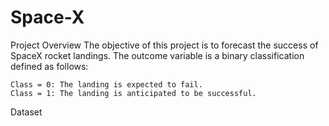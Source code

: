 # Space-X  
 Project Overview
 The objective of this project is to forecast the success of SpaceX rocket landings. The outcome variable is a binary classification defined as follows:

    Class = 0: The landing is expected to fail.
    Class = 1: The landing is anticipated to be successful.
 Dataset   

